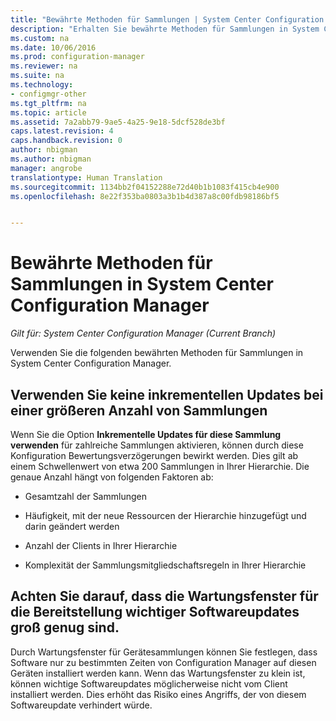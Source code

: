 ```yaml
---
title: "Bewährte Methoden für Sammlungen | System Center Configuration Manager"
description: "Erhalten Sie bewährte Methoden für Sammlungen in System Center Configuration Manager."
ms.custom: na
ms.date: 10/06/2016
ms.prod: configuration-manager
ms.reviewer: na
ms.suite: na
ms.technology:
- configmgr-other
ms.tgt_pltfrm: na
ms.topic: article
ms.assetid: 7a2abb79-9ae5-4a25-9e18-5dcf528de3bf
caps.latest.revision: 4
caps.handback.revision: 0
author: nbigman
ms.author: nbigman
manager: angrobe
translationtype: Human Translation
ms.sourcegitcommit: 1134bb2f04152288e72d40b1b1083f415cb4e900
ms.openlocfilehash: 8e22f353ba0803a3b1b4d387a8c00fdb98186bf5


---
```

# <a name="best-practices-for-collections-in-system-center-configuration-manager"></a>Bewährte Methoden für Sammlungen in System Center Configuration Manager

*Gilt für: System Center Configuration Manager (Current Branch)*

Verwenden Sie die folgenden bewährten Methoden für Sammlungen in System Center Configuration Manager.  

## <a name="do-not-use-incremental-updates-for-a-large-number-of-collections"></a>Verwenden Sie keine inkrementellen Updates bei einer größeren Anzahl von Sammlungen  
 Wenn Sie die Option **Inkrementelle Updates für diese Sammlung verwenden** für zahlreiche Sammlungen aktivieren, können durch diese Konfiguration Bewertungsverzögerungen bewirkt werden. Dies gilt ab einem Schwellenwert von etwa 200 Sammlungen in Ihrer Hierarchie. Die genaue Anzahl hängt von folgenden Faktoren ab:  

-   Gesamtzahl der Sammlungen  

-   Häufigkeit, mit der neue Ressourcen der Hierarchie hinzugefügt und darin geändert werden  

-   Anzahl der Clients in Ihrer Hierarchie  

-   Komplexität der Sammlungsmitgliedschaftsregeln in Ihrer Hierarchie  

## <a name="make-sure-that-maintenance-windows-are-large-enough-to-deploy-critical-software-updates"></a>Achten Sie darauf, dass die Wartungsfenster für die Bereitstellung wichtiger Softwareupdates groß genug sind.  
 Durch Wartungsfenster für Gerätesammlungen können Sie festlegen, dass Software nur zu bestimmten Zeiten von Configuration Manager auf diesen Geräten installiert werden kann. Wenn das Wartungsfenster zu klein ist, können wichtige Softwareupdates möglicherweise nicht vom Client installiert werden. Dies erhöht das Risiko eines Angriffs, der von diesem Softwareupdate verhindert würde.  



<!--HONumber=Nov16_HO1-->



